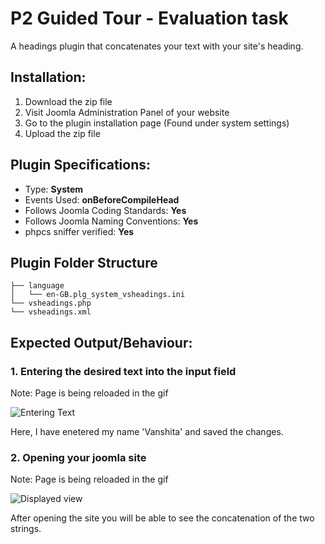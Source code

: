 # P2 Guided Tour - Evaluation task 
A headings plugin that concatenates your text with your site's heading.

## Installation:
<ol>
  <li> Download the zip file </li>
  <li> Visit Joomla Administration Panel of your website </li>
  <li> Go to the plugin installation page (Found under system settings) </li>
  <li> Upload the zip file </li>
</ol>

## Plugin Specifications:
- Type: <b> System </b> <br/>
- Events Used: <b> onBeforeCompileHead </b>
- Follows Joomla Coding Standards: <b> Yes </b> <br/>
- Follows Joomla Naming Conventions: <b> Yes </b> <br/>
- phpcs sniffer verified: <b> Yes </b> <br/>

## Plugin Folder Structure

    ├── language
    │   └── en-GB.plg_system_vsheadings.ini
    └── vsheadings.php
    └── vsheadings.xml


## Expected Output/Behaviour:
### 1. Entering the desired text into the input field

Note: Page is being reloaded in the gif

![Entering Text](https://i.ibb.co/2ZswBLY/part1.gif)

Here, I have enetered my name 'Vanshita' and saved the changes.

### 2. Opening your joomla site 

Note: Page is being reloaded in the gif

![Displayed view](https://i.ibb.co/9pshhM3/part2.gif)

After opening the site you will be able to see the concatenation of the two strings.
